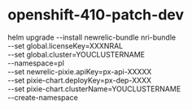 # openshift-410-patch-dev

helm upgrade --install newrelic-bundle nri-bundle \
--set global.licenseKey=XXXNRAL \
--set global.cluster=YOUCLUSTERNAME \
--namespace=pl \
--set newrelic-pixie.apiKey=px-api-XXXXX \
--set pixie-chart.deployKey=px-dep-XXXX \
--set pixie-chart.clusterName=YOUCLUSTERNAME \
--create-namespace 
